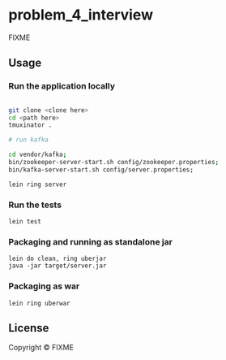 # problem_4_interview

FIXME

## Usage

### Run the application locally

```bash

git clone <clone here>
cd <path here>
tmuxinator . 

# run kafka

cd vendor/kafka;
bin/zookeeper-server-start.sh config/zookeeper.properties; 
bin/kafka-server-start.sh config/server.properties;
```

`lein ring server`

### Run the tests

`lein test`

### Packaging and running as standalone jar

```
lein do clean, ring uberjar
java -jar target/server.jar
```

### Packaging as war

`lein ring uberwar`

## License

Copyright ©  FIXME
